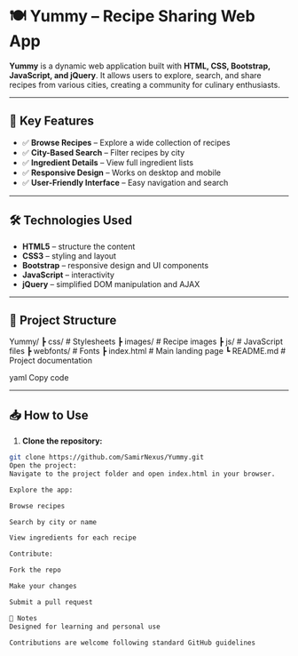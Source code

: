 # 🍽️ Yummy – Recipe Sharing Web App

**Yummy** is a dynamic web application built with **HTML, CSS, Bootstrap, JavaScript, and jQuery**. It allows users to explore, search, and share recipes from various cities, creating a community for culinary enthusiasts.

---

## 🌟 Key Features

- ✅ **Browse Recipes** – Explore a wide collection of recipes  
- ✅ **City-Based Search** – Filter recipes by city  
- ✅ **Ingredient Details** – View full ingredient lists  
- ✅ **Responsive Design** – Works on desktop and mobile  
- ✅ **User-Friendly Interface** – Easy navigation and search  

---

## 🛠️ Technologies Used

- **HTML5** – structure the content  
- **CSS3** – styling and layout  
- **Bootstrap** – responsive design and UI components  
- **JavaScript** – interactivity  
- **jQuery** – simplified DOM manipulation and AJAX  

---

## 📂 Project Structure
Yummy/
┣ css/ # Stylesheets
┣ images/ # Recipe images
┣ js/ # JavaScript files
┣ webfonts/ # Fonts
┣ index.html # Main landing page
┗ README.md # Project documentation

yaml
Copy code

---

## 📥 How to Use

1. **Clone the repository:**

```bash
git clone https://github.com/SamirNexus/Yummy.git
Open the project:
Navigate to the project folder and open index.html in your browser.

Explore the app:

Browse recipes

Search by city or name

View ingredients for each recipe

Contribute:

Fork the repo

Make your changes

Submit a pull request

📌 Notes
Designed for learning and personal use

Contributions are welcome following standard GitHub guidelines

